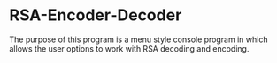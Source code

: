 # RSA-Encoder-Decoder
The purpose of this program is a menu style console program in which allows the user options to work with RSA decoding and encoding.
